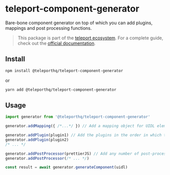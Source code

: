 # teleport-component-generator

Bare-bone component generator on top of which you can add plugins, mappings and post processing functions.

> This package is part of the [teleport ecosystem](https://github.com/teleporthq/teleport-code-generators). For a complete guide, check out the [official documentation](https://docs.teleporthq.io/).

## Install
```bash
npm install @teleporthq/teleport-component-generator
```
or
```bash
yarn add @teleporthq/teleport-component-generator
```

## Usage
```javascript
import generator from '@teleporthq/teleport-component-generator'

generator.addMapping({ /*...*/ }) // Add a mapping object for UIDL element types

generator.addPlugin(plugin1) // Add the plugins in the order in which they will be called
generator.addPlugin(plugin2)
/* ... */

generator.addPostProcessor(prettierJS) // Add any number of post-processor functions
generator.addPostProcessor(/* ... */)

const result = await generator.generateComponent(uidl)
```

